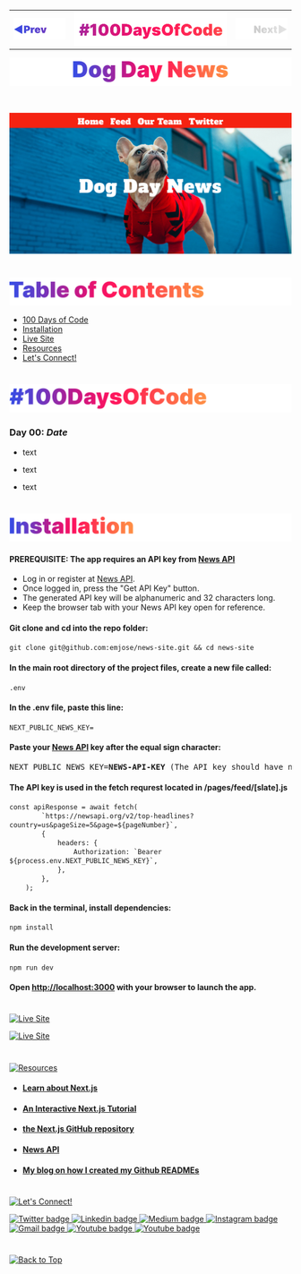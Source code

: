 <p id="header"><p>

<table><tr>
<td> <a href="https://github.com/emjose/***previous-repo***/#header"><img src="Assets/header-left.png" alt="previous" style="width: 200px;"/></a> </td>
<td> <a href="https://github.com/emjose/one-hundred/#header"><img src="Assets/header-center.png" alt="100 days of code" style="width: 580px;"/></a> </td>
<td> <a href=#header><img src="Assets/header-right-g.png" alt="next" style="width: 200px;"/></a> </td>
</tr></table>

<p id="project-title"><p>

<a href=#table-of-contents>![News Site](Assets/inter-027-news-site.png)</a> 

<br>

<a href="vercel URL/">![News Site](Assets/preview-027-news-site.png)</a> 

#

<p id="table-of-contents"><p>

<a href=#table-of-contents>![Table of Contents](Assets/inter-toc.png)</a>  

- [100 Days of Code](#100days)
- [Installation](#installation)
- [Live Site](#live-site)
- [Resources](#resources)
- [Let's Connect!](#lets-connect) 

#

<p id="100days"><p>

<a href=#100days>![#100DaysOfCode](Assets/inter-100hash.png)</a>  

### Day 00: ***Date***
- text
  
- text
  
- text

#

<p id="installation"><p>

<a href=#installation>![Installation](Assets/inter-installation.png)</a>

#### PREREQUISITE: The app requires an API key from [News API](https://newsapi.org/)
- Log in or register at [News API](https://newsapi.org/).
- Once logged in, press the "Get API Key" button.
- The generated API key will be alphanumeric and 32 characters long.
- Keep the browser tab with your News API key open for reference.
#### Git clone and cd into the repo folder:
``` 
git clone git@github.com:emjose/news-site.git && cd news-site 
```
#### In the main root directory of the project files, create a new file called:
```
.env
```
#### In the .env file, paste this line:
```
NEXT_PUBLIC_NEWS_KEY=
```
#### Paste your [News API](https://newsapi.org/) key after the equal sign character:
<pre>
NEXT_PUBLIC_NEWS_KEY=<b>NEWS-API-KEY</b> (The API key should have no spaces or dashes)
</pre>
#### The API key is used in the fetch requrest located in /pages/feed/[slate].js
```
const apiResponse = await fetch(
        `https://newsapi.org/v2/top-headlines?country=us&pageSize=5&page=${pageNumber}`,
        {
            headers: {
                Authorization: `Bearer ${process.env.NEXT_PUBLIC_NEWS_KEY}`,
            },
        },
    );
```
#### Back in the terminal, install dependencies:
```
npm install
```
#### Run the development server:
```
npm run dev
```
#### Open [http://localhost:3000](http://localhost:3000) with your browser to launch the app.
<!-- #

<p id="app-launch"><p>

<a href=#app-launch>![App Launch](Assets/inter-app-launch.png)</a> -->

<!-- This is a [Next.js](https://nextjs.org/) project bootstrapped with [`create-next-app`](https://github.com/vercel/next.js/tree/canary/packages/create-next-app). -->

<!-- ## Getting Started -->

<!-- First, run the development server: -->


<!-- ```bash
npm run dev
# or
yarn dev
``` -->


<!-- You can start editing the page by modifying `pages/index.js`. The page auto-updates as you edit the file.

[API routes](https://nextjs.org/docs/api-routes/introduction) can be accessed on [http://localhost:3000/api/hello](http://localhost:3000/api/hello). This endpoint can be edited in `pages/api/hello.js`.

The `pages/api` directory is mapped to `/api/*`. Files in this directory are treated as [API routes](https://nextjs.org/docs/api-routes/introduction) instead of React pages. -->

<!-- ## Learn More -->

<!-- To learn more about Next.js, take a look at the following resources:

- [Next.js Documentation](https://nextjs.org/docs) - learn about Next.js features and API.
- [Learn Next.js](https://nextjs.org/learn) - an interactive Next.js tutorial.

You can check out [the Next.js GitHub repository](https://github.com/vercel/next.js/) - your feedback and contributions are welcome!

# -->

<!-- ## Deploy on Vercel -->

<!-- The easiest way to deploy your Next.js app is to use the [Vercel Platform](https://vercel.com/new?utm_medium=default-template&filter=next.js&utm_source=create-next-app&utm_campaign=create-next-app-readme) from the creators of Next.js.

Check out our [Next.js deployment documentation](https://nextjs.org/docs/deployment) for more details. -->

#

<p id="live-site"><p>

<a href="vercel url">![Live Site](Assets/inter-live-site.png)</a>

<a href="vercel url">![Live Site](Assets/027-news-site.gif)</a>

#

<p id="resources"><p>

<a href=#resources>![Resources](Assets/inter-resources.png)</a>  

- #### [Learn about Next.js](https://nextjs.org/docs)  

- #### [An Interactive Next.js Tutorial](https://nextjs.org/learn)  

- #### [the Next.js GitHub repository](https://github.com/vercel/next.js/)  

- #### [News API](https://newsapi.org/) 

- #### [My blog on how I created my Github READMEs](https://emmanueljose.medium.com/readme-a-makeover-story-b9c7be37a6de?sk=7ae6623d365409d875753e4604e42ffd) 

#

<p id="lets-connect"><p>

<a href=#lets-connect>![Let's Connect!](Assets/inter-lets-connect.png)</a>

<p><a href="https://twitter.com/Emmanuel_Labor"><img src="https://img.shields.io/badge/twitter-%231DA1F2.svg?&style=for-the-badge&logo=twitter&logoColor=white" height=30 width=90 alt="Twitter badge"> <a href="https://www.linkedin.com/in/emmanuelpjose/"><img src="https://img.shields.io/badge/linkedin-%230064e7.svg?&style=for-the-badge&logo=linkedin&logoColor=white" height=30 width=90 alt="Linkedin badge"> <a href="https://emmanueljose.medium.com/"><img src="https://img.shields.io/badge/medium-%238700f5.svg?&style=for-the-badge&logo=medium&logoColor=white" height=30 width=90 alt="Medium badge"> <a href="https://www.instagram.com/emmanuel_jose/"><img src="https://img.shields.io/badge/instagram-%23ff0077.svg?&style=for-the-badge&logo=instagram&logoColor=white" height=30 width=90 alt="Instagram badge"> <a href="mailto:emjose@gmail.com"><img src="https://img.shields.io/badge/gmail-%23fd1745.svg?&style=for-the-badge&logo=gmail&logoColor=white" height=30 width=90 alt="Gmail badge"> <a href="https://www.youtube.com/channel/UCQdqFg-_J83jn9xJRd1W3tQ/videos"><img src="https://img.shields.io/badge/youtube-%23FF0000.svg?&style=for-the-badge&logo=youtube&logoColor=white" height=30 width=90 alt="Youtube badge"> <a href="https://github.com/emjose"><img src="https://img.shields.io/badge/github-%23ff8e44.svg?&style=for-the-badge&logo=github&logoColor=white" height=30 width=90 alt="Youtube badge"></p>

#

<a href=#header>![Back to Top](Assets/inter-congrats.png)</a> 

